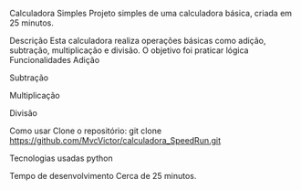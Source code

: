 Calculadora Simples
Projeto simples de uma calculadora básica, criada em 25 minutos.

Descrição
Esta calculadora realiza operações básicas como adição, subtração, multiplicação e divisão. O objetivo foi praticar lógica 
Funcionalidades
Adição

Subtração

Multiplicação

Divisão

Como usar
Clone o repositório:
git clone https://github.com/MvcVictor/calculadora_SpeedRun.git


Tecnologias usadas
python

Tempo de desenvolvimento
Cerca de 25 minutos.
